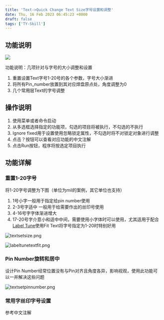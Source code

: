 ```yaml
---
title: 'Text->Quick Change Text Size字号设置和调整'
date: Thu, 16 Feb 2023 06:45:23 +0000
draft: false
tags: ['TY-Skill']
---
```


功能说明
----

![](https://a1024.synology.me:222/images/blog2023/textset.png)

功能说明：几项针对与字号的大小调整和设置

1.  重置设置Text字号1-20号的各个参数，字号大小渐进
2.  将所有Pin\_number放置到其对应焊盘原点处，角度调整为0
3.  几个常用层Text的字号调整

操作说明
----

1.  使用菜单或者命令启动
2.  从多选框选择指定的功能项，勾选的项目将被执行，不勾选的不执行
3.  Ignore fixed用于设置使用忽略锁定属性，不勾选时将不对锁定对象进行调整
4.  点击？按钮可以查看对应功能的中文注解
5.  点击Run按钮，程序将按选定项目执行

功能详解
----

### 重置1-20字号

将1-20字号调整为下图（单位为mil的案例，其它单位也支持）

1.  1号小字一般用于指定给pin number使用
2.  2-3号字适中 一般用于给需要作出的丝印号使用
3.  4-16号字字体渐进增大
4.  17-20号字介意小和适中中间，需要使用小字体时可以使用，尤其适用于配合[Label Tune](https://a1024.synology.me:1024/?p=803)使用Fit Text将字号指定为1-20时特别好用

![textsetsize.png](https://a1024.synology.me:222/images/blog2023/textsetsize.png)

![labeltunetextfit.png](https://a1024.synology.me:222/images/blog2023/labeltunetextfit.png)

### Pin Number旋转和居中

设计Pin Number经常位置没有与Pin对齐且角度各异，影响视观，使用此功能可以一并解决这些问题

![textsetpinnumber.png](https://a1024.synology.me:222/images/blog2023/textsetpinnumber.png)

### 常用字丝印字号设置

参考中文注解